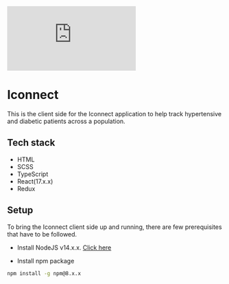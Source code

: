 ![Coverage Badge](https://img.shields.io/endpoint?url=https://gist.githubusercontent.com/<YourUsername>/<gist_id>/raw/<your-repo>__pull_##.json)
# Iconnect

This is the client side for the Iconnect application to help track hypertensive and diabetic patients across a population.

## Tech stack

- HTML
- SCSS
- TypeScript
- React(17.x.x)
- Redux

## Setup

To bring the Iconnect client side up and running, there are few prerequisites that have to be followed.

- Install NodeJS v14.x.x. [Click here](https://nodejs.org/en/download)

- Install npm package

```sh
npm install -g npm@8.x.x
```
